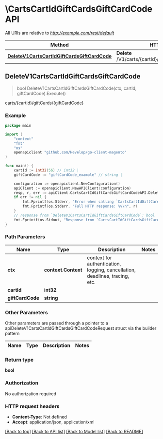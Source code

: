 # \CartsCartIdGiftCardsGiftCardCodeAPI

All URIs are relative to *http://example.com/rest/default*

Method | HTTP request | Description
------------- | ------------- | -------------
[**DeleteV1CartsCartIdGiftCardsGiftCardCode**](CartsCartIdGiftCardsGiftCardCodeAPI.md#DeleteV1CartsCartIdGiftCardsGiftCardCode) | **Delete** /V1/carts/{cartId}/giftCards/{giftCardCode} | carts/{cartId}/giftCards/{giftCardCode}



## DeleteV1CartsCartIdGiftCardsGiftCardCode

> bool DeleteV1CartsCartIdGiftCardsGiftCardCode(ctx, cartId, giftCardCode).Execute()

carts/{cartId}/giftCards/{giftCardCode}



### Example

```go
package main

import (
	"context"
	"fmt"
	"os"
	openapiclient "github.com/Hevelop/go-client-magento"
)

func main() {
	cartId := int32(56) // int32 | 
	giftCardCode := "giftCardCode_example" // string | 

	configuration := openapiclient.NewConfiguration()
	apiClient := openapiclient.NewAPIClient(configuration)
	resp, r, err := apiClient.CartsCartIdGiftCardsGiftCardCodeAPI.DeleteV1CartsCartIdGiftCardsGiftCardCode(context.Background(), cartId, giftCardCode).Execute()
	if err != nil {
		fmt.Fprintf(os.Stderr, "Error when calling `CartsCartIdGiftCardsGiftCardCodeAPI.DeleteV1CartsCartIdGiftCardsGiftCardCode``: %v\n", err)
		fmt.Fprintf(os.Stderr, "Full HTTP response: %v\n", r)
	}
	// response from `DeleteV1CartsCartIdGiftCardsGiftCardCode`: bool
	fmt.Fprintf(os.Stdout, "Response from `CartsCartIdGiftCardsGiftCardCodeAPI.DeleteV1CartsCartIdGiftCardsGiftCardCode`: %v\n", resp)
}
```

### Path Parameters


Name | Type | Description  | Notes
------------- | ------------- | ------------- | -------------
**ctx** | **context.Context** | context for authentication, logging, cancellation, deadlines, tracing, etc.
**cartId** | **int32** |  | 
**giftCardCode** | **string** |  | 

### Other Parameters

Other parameters are passed through a pointer to a apiDeleteV1CartsCartIdGiftCardsGiftCardCodeRequest struct via the builder pattern


Name | Type | Description  | Notes
------------- | ------------- | ------------- | -------------



### Return type

**bool**

### Authorization

No authorization required

### HTTP request headers

- **Content-Type**: Not defined
- **Accept**: application/json, application/xml

[[Back to top]](#) [[Back to API list]](../README.md#documentation-for-api-endpoints)
[[Back to Model list]](../README.md#documentation-for-models)
[[Back to README]](../README.md)

